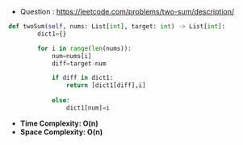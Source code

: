 - Question : https://leetcode.com/problems/two-sum/description/

```python
def twoSum(self, nums: List[int], target: int) -> List[int]:
        dict1={}

        for i in range(len(nums)):
            num=nums[i]
            diff=target-num

            if diff in dict1:
                return [dict1[diff],i]
                
            else:
                dict1[num]=i
```

- **Time Complexity: O(n)**
- **Space Complexity: O(n)**
